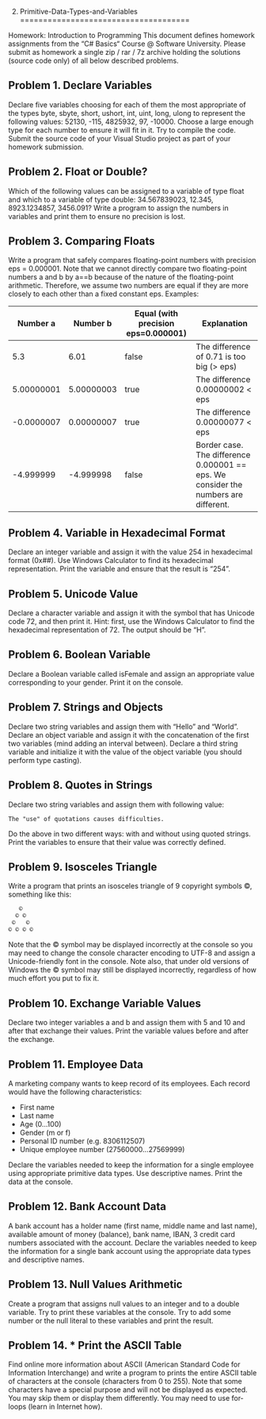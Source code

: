 2. Primitive-Data-Types-and-Variables
=====================================

Homework: Introduction to Programming
This document defines homework assignments from the “C# Basics“ Course @ Software University. Please submit as homework a single zip / rar / 7z archive holding the solutions (source code only) of all below described problems.

Problem 1.	Declare Variables
------
Declare five variables choosing for each of them the most appropriate of the types byte, sbyte, short, ushort, int, uint, long, ulong to represent the following values: 52130, -115, 4825932, 97, -10000. Choose a large enough type for each number to ensure it will fit in it. Try to compile the code. Submit the source code of your Visual Studio project as part of your homework submission.

Problem 2.	Float or Double?
------
Which of the following values can be assigned to a variable of type float and which to a variable of type double: 34.567839023, 12.345, 8923.1234857, 3456.091? Write a program to assign the numbers in variables and print them to ensure no precision is lost.

Problem 3.	Comparing Floats
------
Write a program that safely compares floating-point numbers with precision eps = 0.000001. Note that we cannot directly compare two floating-point numbers a and b by a==b because of the nature of the floating-point arithmetic. Therefore, we assume two numbers are equal if they are more closely to each other than a fixed constant eps. Examples:

Number a	| Number b |	Equal (with precision eps=0.000001) |	Explanation 
------------- | ------------- | ------------- | -------------
5.3	|6.01	|false	|The difference of 0.71 is too big (> eps)
5.00000001	|5.00000003	|true	|The difference 0.00000002 < eps
-0.0000007	|0.00000007	|true	|The difference 0.00000077 < eps
-4.999999	|-4.999998	|false	|Border case. The difference 0.000001 == eps. We consider the numbers are different.

Problem 4.	Variable in Hexadecimal Format
------
Declare an integer variable and assign it with the value 254 in hexadecimal format (0x##). Use Windows Calculator to find its hexadecimal representation. Print the variable and ensure that the result is “254”.

Problem 5.	Unicode Value
------
Declare a character variable and assign it with the symbol that has Unicode code 72, and then print it. Hint: first, use the Windows Calculator to find the hexadecimal representation of 72. The output should be “H”.

Problem 6.	Boolean Variable
------
Declare a Boolean variable called isFemale and assign an appropriate value corresponding to your gender. Print it on the console.

Problem 7.	Strings and Objects
------
Declare two string variables and assign them with “Hello” and “World”. Declare an object variable and assign it with the concatenation of the first two variables (mind adding an interval between). Declare a third string variable and initialize it with the value of the object variable (you should perform type casting).

Problem 8.	Quotes in Strings
------
Declare two string variables and assign them with following value:
```
The "use" of quotations causes difficulties.
```
Do the above in two different ways: with and without using quoted strings. Print the variables to ensure that their value was correctly defined.

Problem 9.	Isosceles Triangle
------
Write a program that prints an isosceles triangle of 9 copyright symbols ©, something like this:
```
   ©
  © ©
 ©   ©
© © © ©
```
Note that the © symbol may be displayed incorrectly at the console so you may need to change the console character encoding to UTF-8 and assign a Unicode-friendly font in the console. Note also, that under old versions of Windows the © symbol may still be displayed incorrectly, regardless of how much effort you put to fix it.

Problem 10.	Exchange Variable Values
------
Declare two integer variables a and b and assign them with 5 and 10 and after that exchange their values. Print the variable values before and after the exchange.

Problem 11.	Employee Data
------
A marketing company wants to keep record of its employees. Each record would have the following characteristics:
* First name
* Last name
* Age (0...100)
* Gender (m or f)
* Personal ID number (e.g. 8306112507)
* Unique employee number (27560000…27569999)

Declare the variables needed to keep the information for a single employee using appropriate primitive data types. Use descriptive names. Print the data at the console.

Problem 12.	Bank Account Data
------
A bank account has a holder name (first name, middle name and last name), available amount of money (balance), bank name, IBAN, 3 credit card numbers associated with the account. Declare the variables needed to keep the information for a single bank account using the appropriate data types and descriptive names.

Problem 13.	Null Values Arithmetic
------
Create a program that assigns null values to an integer and to a double variable. Try to print these variables at the console. Try to add some number or the null literal to these variables and print the result.

Problem 14.	* Print the ASCII Table
------
Find online more information about ASCII (American Standard Code for Information Interchange) and write a program to prints the entire ASCII table of characters at the console (characters from 0 to 255). Note that some characters have a special purpose and will not be displayed as expected. You may skip them or display them differently. You may need to use for-loops (learn in Internet how).
